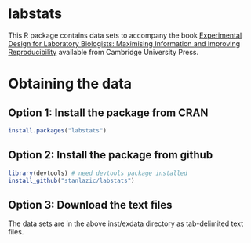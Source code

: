 labstats
========

This R package contains data sets to accompany the book [Experimental Design for Laboratory Biologists: Maximising Information and Improving Reproducibility](https://www.amazon.com/gp/product/1107424887/ref=as_li_tl?ie=UTF8&tag=statisforexpe-20&camp=1789&creative=9325&linkCode=as2&creativeASIN=1107424887&linkId=1a1f59e28e6a5b20c8c5583b9e61edf2) available from Cambridge University Press.

Obtaining the data
==================

Option 1: Install the package from CRAN
---------------------------------------

``` r
install.packages("labstats")
```

Option 2: Install the package from github
-----------------------------------------

``` r
library(devtools) # need devtools package installed
install_github("stanlazic/labstats")
```

Option 3: Download the text files
---------------------------------

The data sets are in the above inst/exdata directory as tab-delimited text files.
